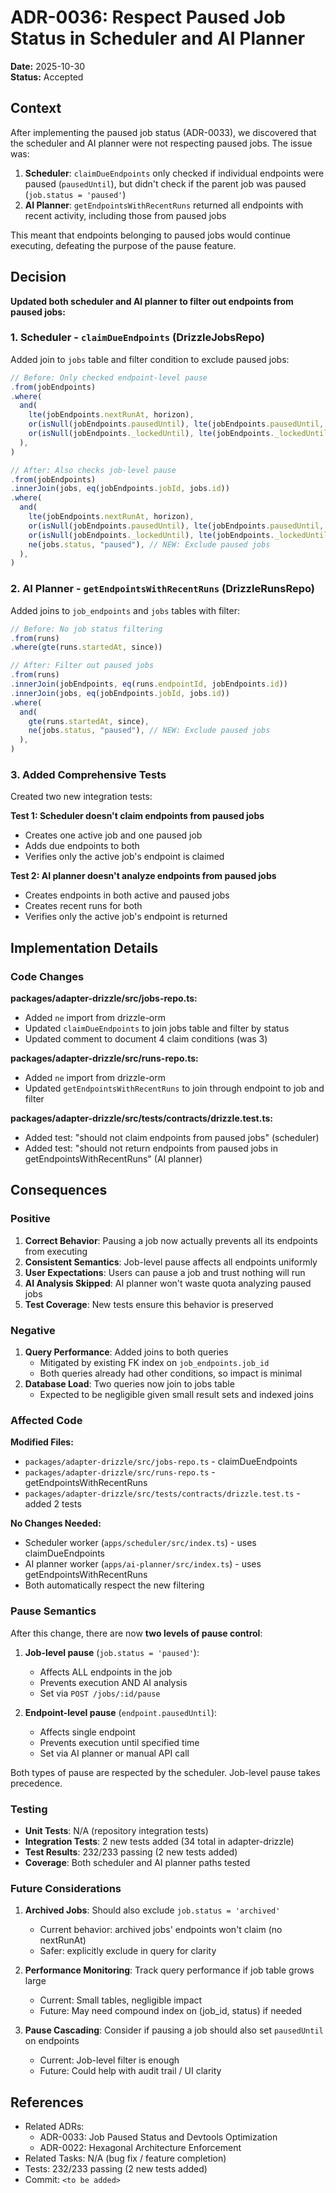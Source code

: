 # ADR-0036: Respect Paused Job Status in Scheduler and AI Planner

**Date:** 2025-10-30  
**Status:** Accepted

## Context

After implementing the paused job status (ADR-0033), we discovered that the scheduler and AI planner were not respecting paused jobs. The issue was:

1. **Scheduler**: `claimDueEndpoints` only checked if individual endpoints were paused (`pausedUntil`), but didn't check if the parent job was paused (`job.status = 'paused'`)
2. **AI Planner**: `getEndpointsWithRecentRuns` returned all endpoints with recent activity, including those from paused jobs

This meant that endpoints belonging to paused jobs would continue executing, defeating the purpose of the pause feature.

## Decision

**Updated both scheduler and AI planner to filter out endpoints from paused jobs:**

### 1. Scheduler - `claimDueEndpoints` (DrizzleJobsRepo)

Added join to `jobs` table and filter condition to exclude paused jobs:

```typescript
// Before: Only checked endpoint-level pause
.from(jobEndpoints)
.where(
  and(
    lte(jobEndpoints.nextRunAt, horizon),
    or(isNull(jobEndpoints.pausedUntil), lte(jobEndpoints.pausedUntil, now)),
    or(isNull(jobEndpoints._lockedUntil), lte(jobEndpoints._lockedUntil, now)),
  ),
)

// After: Also checks job-level pause
.from(jobEndpoints)
.innerJoin(jobs, eq(jobEndpoints.jobId, jobs.id))
.where(
  and(
    lte(jobEndpoints.nextRunAt, horizon),
    or(isNull(jobEndpoints.pausedUntil), lte(jobEndpoints.pausedUntil, now)),
    or(isNull(jobEndpoints._lockedUntil), lte(jobEndpoints._lockedUntil, now)),
    ne(jobs.status, "paused"), // NEW: Exclude paused jobs
  ),
)
```

### 2. AI Planner - `getEndpointsWithRecentRuns` (DrizzleRunsRepo)

Added joins to `job_endpoints` and `jobs` tables with filter:

```typescript
// Before: No job status filtering
.from(runs)
.where(gte(runs.startedAt, since))

// After: Filter out paused jobs
.from(runs)
.innerJoin(jobEndpoints, eq(runs.endpointId, jobEndpoints.id))
.innerJoin(jobs, eq(jobEndpoints.jobId, jobs.id))
.where(
  and(
    gte(runs.startedAt, since),
    ne(jobs.status, "paused"), // NEW: Exclude paused jobs
  ),
)
```

### 3. Added Comprehensive Tests

Created two new integration tests:

**Test 1: Scheduler doesn't claim endpoints from paused jobs**
- Creates one active job and one paused job
- Adds due endpoints to both
- Verifies only the active job's endpoint is claimed

**Test 2: AI planner doesn't analyze endpoints from paused jobs**
- Creates endpoints in both active and paused jobs
- Creates recent runs for both
- Verifies only the active job's endpoint is returned

## Implementation Details

### Code Changes

**packages/adapter-drizzle/src/jobs-repo.ts:**
- Added `ne` import from drizzle-orm
- Updated `claimDueEndpoints` to join jobs table and filter by status
- Updated comment to document 4 claim conditions (was 3)

**packages/adapter-drizzle/src/runs-repo.ts:**
- Added `ne` import from drizzle-orm
- Updated `getEndpointsWithRecentRuns` to join through endpoint to job and filter

**packages/adapter-drizzle/src/tests/contracts/drizzle.test.ts:**
- Added test: "should not claim endpoints from paused jobs" (scheduler)
- Added test: "should not return endpoints from paused jobs in getEndpointsWithRecentRuns" (AI planner)

## Consequences

### Positive

1. **Correct Behavior**: Pausing a job now actually prevents all its endpoints from executing
2. **Consistent Semantics**: Job-level pause affects all endpoints uniformly
3. **User Expectations**: Users can pause a job and trust nothing will run
4. **AI Analysis Skipped**: AI planner won't waste quota analyzing paused jobs
5. **Test Coverage**: New tests ensure this behavior is preserved

### Negative

1. **Query Performance**: Added joins to both queries
   - Mitigated by existing FK index on `job_endpoints.job_id`
   - Both queries already had other conditions, so impact is minimal
2. **Database Load**: Two queries now join to jobs table
   - Expected to be negligible given small result sets and indexed joins

### Affected Code

**Modified Files:**
- `packages/adapter-drizzle/src/jobs-repo.ts` - claimDueEndpoints
- `packages/adapter-drizzle/src/runs-repo.ts` - getEndpointsWithRecentRuns
- `packages/adapter-drizzle/src/tests/contracts/drizzle.test.ts` - added 2 tests

**No Changes Needed:**
- Scheduler worker (`apps/scheduler/src/index.ts`) - uses claimDueEndpoints
- AI planner worker (`apps/ai-planner/src/index.ts`) - uses getEndpointsWithRecentRuns
- Both automatically respect the new filtering

### Pause Semantics

After this change, there are now **two levels of pause control**:

1. **Job-level pause** (`job.status = 'paused'`):
   - Affects ALL endpoints in the job
   - Prevents execution AND AI analysis
   - Set via `POST /jobs/:id/pause`

2. **Endpoint-level pause** (`endpoint.pausedUntil`):
   - Affects single endpoint
   - Prevents execution until specified time
   - Set via AI planner or manual API call

Both types of pause are respected by the scheduler. Job-level pause takes precedence.

### Testing

- **Unit Tests**: N/A (repository integration tests)
- **Integration Tests**: 2 new tests added (34 total in adapter-drizzle)
- **Test Results**: 232/233 passing (2 new tests added)
- **Coverage**: Both scheduler and AI planner paths tested

### Future Considerations

1. **Archived Jobs**: Should also exclude `job.status = 'archived'`
   - Current behavior: archived jobs' endpoints won't claim (no nextRunAt)
   - Safer: explicitly exclude in query for clarity
   
2. **Performance Monitoring**: Track query performance if job table grows large
   - Current: Small tables, negligible impact
   - Future: May need compound index on (job_id, status) if needed

3. **Pause Cascading**: Consider if pausing a job should also set `pausedUntil` on endpoints
   - Current: Job-level filter is enough
   - Future: Could help with audit trail / UI clarity

## References

- Related ADRs:
  - ADR-0033: Job Paused Status and Devtools Optimization
  - ADR-0022: Hexagonal Architecture Enforcement
- Related Tasks: N/A (bug fix / feature completion)
- Tests: 232/233 passing (2 new tests added)
- Commit: `<to be added>`
